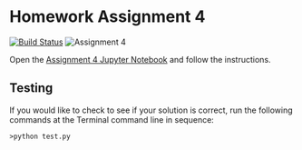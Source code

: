 # Homework Assignment 4

[![Build Status](https://travis-ci.com/PGE323M/assignment4.svg?token=SnMGq692xXXqxzyE6QSj&branch=master)](https://travis-ci.com/PGE323M/assignment4)
![Assignment 4](https://github.com/PGE323M/assignment4/workflows/.github/workflows/assignment4.yml/badge.svg)

Open the [Assignment 4 Jupyter Notebook](assignment4.ipynb) and follow the instructions.

## Testing

If you would like to check to see if your solution is correct, run the following commands at the Terminal command line in sequence:

````
>python test.py
````
